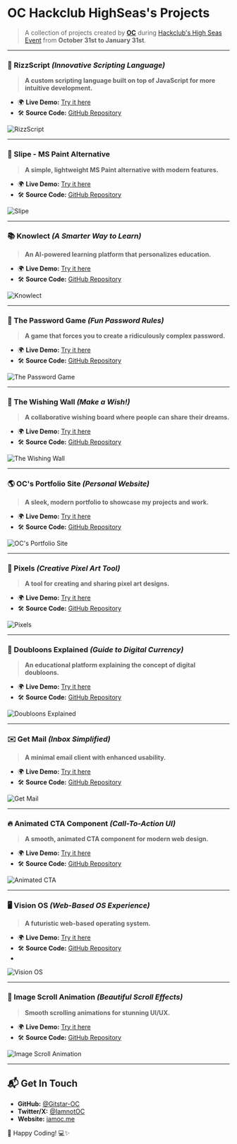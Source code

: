 # OC Hackclub HighSeas's Projects

> A collection of projects created by **[OC](https://github.com/gitstar-oc)** during [Hackclub's High Seas Event](https://highseas.hackclub.com/) from **October 31st to January 31st**.


---

### 🚀 RizzScript *(Innovative Scripting Language)*

> **A custom scripting language built on top of JavaScript for more intuitive development.**

- 🌍 **Live Demo:** [Try it here](https://rizzscript.vercel.app)
- 🛠 **Source Code:** [GitHub Repository](https://github.com/Hackclub-OC/RizzScript)

![RizzScript](https://cloud-ga4n53dq9-hack-club-bot.vercel.app/0prismify-render-1738897672132.png)

---

### 🎨 Slipe - MS Paint Alternative

> **A simple, lightweight MS Paint alternative with modern features.**

- 🌍 **Live Demo:** [Try it here](https://slipe.vercel.app/)
- 🛠 **Source Code:** [GitHub Repository](https://github.com/Hackclub-OC/slipe)

![Slipe](https://cloud-i6thmlwvr-hack-club-bot.vercel.app/0prismify-render-1738524754297.png)

---

### 📚 Knowlect *(A Smarter Way to Learn)*

> **An AI-powered learning platform that personalizes education.**

- 🌍 **Live Demo:** [Try it here](https://know-lect.vercel.app)
- 🛠 **Source Code:** [GitHub Repository](https://github.com/Hackclub-OC/knowlect)

![Knowlect](https://cloud-9ybgftqjk-hack-club-bot.vercel.app/0prismify-render-1738356214274.png)

---

### 🔐 The Password Game *(Fun Password Rules)*

> **A game that forces you to create a ridiculously complex password.**

- 🌍 **Live Demo:** [Try it here](https://the-passgame.vercel.app)
- 🛠 **Source Code:** [GitHub Repository](https://github.com/Hackclub-OC/passgame)

![The Password Game](https://cloud-acaqbocus-hack-club-bot.vercel.app/0prismify-render-1738353983409.png)

---

### 🌠 The Wishing Wall *(Make a Wish!)*

> **A collaborative wishing board where people can share their dreams.**

- 🌍 **Live Demo:** [Try it here](https://wishing-wall.vercel.app/)
- 🛠 **Source Code:** [GitHub Repository](https://github.com/Hackclub-OC/The-Wishing-Wall/)

![The Wishing Wall](https://cloud-7ue0psike-hack-club-bot.vercel.app/0prismify-render-1738346021945.png)

---

### 🌎 OC's Portfolio Site *(Personal Website)*

> **A sleek, modern portfolio to showcase my projects and work.**

- 🌍 **Live Demo:** [Try it here](https://hi.theme-verse.com)
- 🛠 **Source Code:** [GitHub Repository](https://github.com/Gitstar-OC/OC)

![OC's Portfolio Site](https://cloud-10u2le894-hack-club-bot.vercel.app/0prismify-render-1738319292729.png)

---

### 🎨 Pixels *(Creative Pixel Art Tool)*

> **A tool for creating and sharing pixel art designs.**

- 🌍 **Live Demo:** [Try it here](https://pixxels.vercel.app/)
- 🛠 **Source Code:** [GitHub Repository](https://github.com/Hackclub-OC/Pixels)

![Pixels](https://cloud-8wrfe946p-hack-club-bot.vercel.app/0prismify-render-1736259384607.png)

---

### 🏴 Doubloons Explained *(Guide to Digital Currency)*

> **An educational platform explaining the concept of digital doubloons.**

- 🌍 **Live Demo:** [Try it here](https://doubloons.vercel.app)
- 🛠 **Source Code:** [GitHub Repository](https://github.com/Hackclub-OC/Doubloons)

![Doubloons Explained](https://cloud-q95dj4drn-hack-club-bot.vercel.app/0prismify-render-1735207426357.png)

---

### ✉️ Get Mail *(Inbox Simplified)*

> **A minimal email client with enhanced usability.**

- 🌍 **Live Demo:** [Try it here](https://get-mail.vercel.app)
- 🛠 **Source Code:** [GitHub Repository](https://github.com/Hackclub-OC/Get-Mail)

![Get Mail](https://cloud-dgdi91xpt-hack-club-bot.vercel.app/0image.png)

---

### 🔥 Animated CTA Component *(Call-To-Action UI)*

> **A smooth, animated CTA component for modern web design.**

- 🌍 **Live Demo:** [Try it here](https://cta.theme-verse.com)
- 🛠 **Source Code:** [GitHub Repository](https://github.com/Gitstar-OC/one)

![Animated CTA](https://cloud-pn006msju-hack-club-bot.vercel.app/0image.png)

---

### 🖥️ Vision OS *(Web-Based OS Experience)*

> **A futuristic web-based operating system.**

- 🌍 **Live Demo:** [Try it here](https://vos.theme-verse.com)
- 🛠 **Source Code:** [GitHub Repository](https://github.com/Hackclub-OC/Vision-OS)
-
![Vision OS](https://cloud-ro3tx7k6i-hack-club-bot.vercel.app/0hero-background.png)

---

### 🎨 Image Scroll Animation *(Beautiful Scroll Effects)*

> **Smooth scrolling animations for stunning UI/UX.**

- 🌍 **Live Demo:** [Try it here](https://isa.theme-verse.com)
- 🛠 **Source Code:** [GitHub Repository](https://github.com/Hackclub-OC/Image-Scroll-Animation)

![Image Scroll Animation](https://cloud-ly7iqdyns-hack-club-bot.vercel.app/0screenshot_2024-11-02_165006.png)

---

## 📬 Get In Touch

- **GitHub:** [@Gitstar-OC](https://github.com/gitstar-oc)
- **Twitter/X:** [@IamnotOC](https://x.com/IamnotOC)
- **Website:** [iamoc.me](https://iamoc.me)

🚀 Happy Coding! 💻✨

